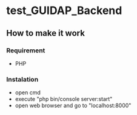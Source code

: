 # test_GUIDAP_Backend

## How to make it work

### Requirement

- PHP

### Instalation

- open cmd
- execute "php bin/console server:start"
- open web browser and go to "localhost:8000"
